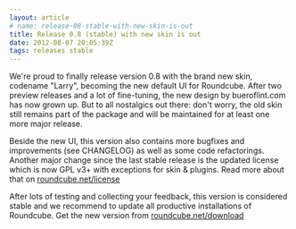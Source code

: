 ```yaml
---
layout: article
# name: release-08-stable-with-new-skin-is-out
title: Release 0.8 (stable) with new skin is out
date: 2012-08-07 20:05:39Z
tags: releases stable
---
```

We're proud to finally release version 0.8 with the brand new skin, codename "Larry", becoming the new default UI for Roundcube. After two preview releases and a lot of fine-tuning, the new design by bueroflint.com has now grown up. But to all nostalgics out there: don't worry, the old skin still remains part of the package and will be maintained for at least one more major release.

Beside the new UI, this version also contains more bugfixes and improvements (see CHANGELOG) as well as some code refactorings. Another major change since the last stable release is the updated license which is now GPL v3+ with exceptions for skin & plugins. Read more about that on [roundcube.net/license](http://roundcube.net/license)

After lots of testing and collecting your feedback, this version is considered stable and we recommend to update all productive installations of Roundcube. Get the new version from [roundcube.net/download](http://roundcube.net/download)

